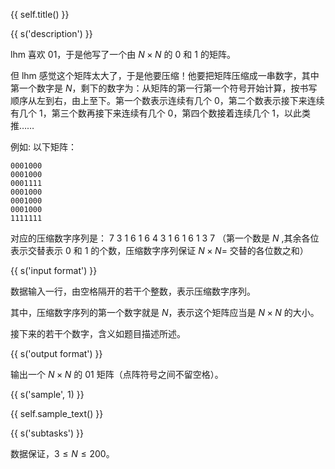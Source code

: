 {{ self.title() }}

{{ s('description') }}

lhm 喜欢 01，于是他写了一个由 $N \times N$ 的 $0$ 和 $1$ 的矩阵。

但 lhm 感觉这个矩阵太大了，于是他要压缩！他要把矩阵压缩成一串数字，其中第一个数字是 $N$，剩下的数字为：从矩阵的第一行第一个符号开始计算，按书写顺序从左到右，由上至下。第一个数表示连续有几个 $0$，第二个数表示接下来连续有几个 $1$，第三个数再接下来连续有几个 $0$，第四个数接着连续几个 $1$，以此类推……

例如: 以下矩阵：

```plain
0001000
0001000
0001111
0001000
0001000
0001000
1111111
```

对应的压缩数字序列是： $7\ 3\ 1\ 6\ 1\ 6\ 4\ 3\ 1\ 6\ 1\ 6\ 1\ 3\ 7$ （第一个数是 $N$ ,其余各位表示交替表示 $0$ 和 $1$ 的个数，压缩数字序列保证 $N \times N=$ 交替的各位数之和）

{{ s('input format') }}

数据输入一行，由空格隔开的若干个整数，表示压缩数字序列。

其中，压缩数字序列的第一个数字就是 $N$，表示这个矩阵应当是 $N\times N$ 的大小。

接下来的若干个数字，含义如题目描述所述。

{{ s('output format') }}

输出一个 $N\times N$ 的 01 矩阵（点阵符号之间不留空格）。

{{ s('sample', 1) }}

{{ self.sample_text() }}

{{ s('subtasks') }}

数据保证，$3\leq N\leq 200$。
